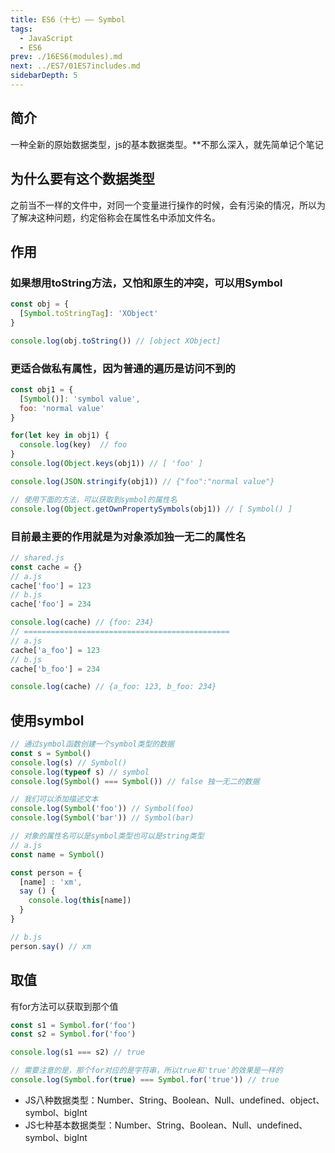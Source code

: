 ```yaml
---
title: ES6（十七）—— Symbol
tags: 
  - JavaScript
  - ES6
prev: ./16ES6(modules).md
next: ../ES7/01ES7includes.md
sidebarDepth: 5
---
```

## 简介
一种全新的原始数据类型，js的基本数据类型。**不那么深入，就先简单记个笔记

## 为什么要有这个数据类型
之前当不一样的文件中，对同一个变量进行操作的时候，会有污染的情况，所以为了解决这种问题，约定俗称会在属性名中添加文件名。

## 作用
### 如果想用toString方法，又怕和原生的冲突，可以用Symbol
```js
const obj = {
  [Symbol.toStringTag]: 'XObject'
}

console.log(obj.toString()) // [object XObject] 
```

### 更适合做私有属性，因为普通的遍历是访问不到的
```js
const obj1 = {
  [Symbol()]: 'symbol value',
  foo: 'normal value'
}

for(let key in obj1) {
  console.log(key)  // foo
}
console.log(Object.keys(obj1)) // [ 'foo' ]

console.log(JSON.stringify(obj1)) // {"foo":"normal value"}

// 使用下面的方法，可以获取到symbol的属性名
console.log(Object.getOwnPropertySymbols(obj1)) // [ Symbol() ]
```
### 目前最主要的作用就是**为对象添加独一无二的属性名**
```js
// shared.js
const cache = {}
// a.js
cache['foo'] = 123
// b.js
cache['foo'] = 234

console.log(cache) // {foo: 234}
// ==============================================
// a.js
cache['a_foo'] = 123
// b.js
cache['b_foo'] = 234

console.log(cache) // {a_foo: 123, b_foo: 234}
```
## 使用symbol
```js
// 通过symbol函数创建一个symbol类型的数据
const s = Symbol()
console.log(s) // Symbol()
console.log(typeof s) // symbol
console.log(Symbol() === Symbol()) // false 独一无二的数据

// 我们可以添加描述文本
console.log(Symbol('foo')) // Symbol(foo)
console.log(Symbol('bar')) // Symbol(bar)

// 对象的属性名可以是symbol类型也可以是string类型
// a.js
const name = Symbol()

const person = {
  [name] : 'xm',
  say () {
    console.log(this[name])
  }
}

// b.js
person.say() // xm
```
## 取值
有for方法可以获取到那个值
```js
const s1 = Symbol.for('foo')
const s2 = Symbol.for('foo')

console.log(s1 === s2) // true

// 需要注意的是，那个for对应的是字符串，所以true和'true'的效果是一样的
console.log(Symbol.for(true) === Symbol.for('true')) // true
```

- JS八种数据类型：Number、String、Boolean、Null、undefined、object、symbol、bigInt
- JS七种基本数据类型：Number、String、Boolean、Null、undefined、symbol、bigInt

